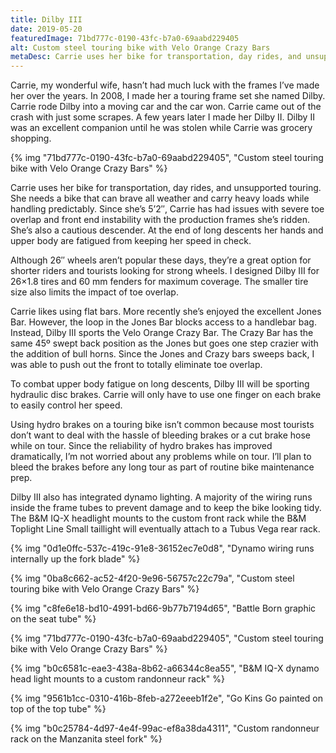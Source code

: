 ```yaml
---
title: Dilby III
date: 2019-05-20
featuredImage: 71bd777c-0190-43fc-b7a0-69aabd229405
alt: Custom steel touring bike with Velo Orange Crazy Bars
metaDesc: Carrie uses her bike for transportation, day rides, and unsupported touring. She needs a bike that can brave all weather.
---
```

Carrie, my wonderful wife, hasn’t had much luck with the frames I’ve made her over the years. In 2008, I made her a touring frame set she named Dilby. Carrie rode Dilby into a moving car and the car won. Carrie came out of the crash with just some scrapes. A few years later I made her Dilby II. Dilby II was an excellent companion until he was stolen while Carrie was grocery shopping.

{% img "71bd777c-0190-43fc-b7a0-69aabd229405", "Custom steel touring bike with Velo Orange Crazy Bars" %}

Carrie uses her bike for transportation, day rides, and unsupported touring. She needs a bike that can brave all weather and carry heavy loads while handling predictably. Since she’s 5’2″, Carrie has had issues with severe toe overlap and front end instability with the production frames she’s ridden. She’s also a cautious descender. At the end of long descents her hands and upper body are fatigued from keeping her speed in check.

Although 26″ wheels aren’t popular these days, they’re a great option for shorter riders and tourists looking for strong wheels. I designed Dilby III for 26×1.8 tires and 60 mm fenders for maximum coverage. The smaller tire size also limits the impact of toe overlap.

Carrie likes using flat bars. More recently she’s enjoyed the excellent Jones Bar. However, the loop in the Jones Bar blocks access to a handlebar bag. Instead, Dilby III sports the Velo Orange Crazy Bar. The Crazy Bar has the same 45º swept back position as the Jones but goes one step crazier with the addition of bull horns. Since the Jones and Crazy bars sweeps back, I was able to push out the front to totally eliminate toe overlap.

To combat upper body fatigue on long descents, Dilby III will be sporting hydraulic disc brakes. Carrie will only have to use one finger on each brake to easily control her speed.

Using hydro brakes on a touring bike isn’t common because most tourists don’t want to deal with the hassle of bleeding brakes or a cut brake hose while on tour. Since the reliability of hydro brakes has improved dramatically, I’m not worried about any problems while on tour. I’ll plan to bleed the brakes before any long tour as part of routine bike maintenance prep.

Dilby III also has integrated dynamo lighting. A majority of the wiring runs inside the frame tubes to prevent damage and to keep the bike looking tidy. The B&amp;M IQ-X headlight mounts to the custom front rack while the B&amp;M Toplight Line Small taillight will eventually attach to a Tubus Vega rear rack.

{% img "0d1e0ffc-537c-419c-91e8-36152ec7e0d8", "Dynamo wiring runs internally up the fork blade" %}

{% img "0ba8c662-ac52-4f20-9e96-56757c22c79a", "Custom steel touring bike with Velo Orange Crazy Bars" %}

{% img "c8fe6e18-bd10-4991-bd66-9b77b7194d65", "Battle Born graphic on the seat tube" %}

{% img "71bd777c-0190-43fc-b7a0-69aabd229405", "Custom steel touring bike with Velo Orange Crazy Bars" %}

{% img "b0c6581c-eae3-438a-8b62-a66344c8ea55", "B&M IQ-X dynamo head light mounts to a custom randonneur rack" %}

{% img "9561b1cc-0310-416b-8feb-a272eeeb1f2e", "Go Kins Go painted on top of the top tube" %}

{% img "b0c25784-4d97-4e4f-99ac-ef8a38da4311", "Custom randonneur rack on the Manzanita steel fork" %}